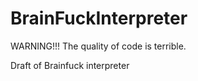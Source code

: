 # BrainFuckInterpreter

WARNING!!!
The quality of code is terrible.

Draft of Brainfuck interpreter
